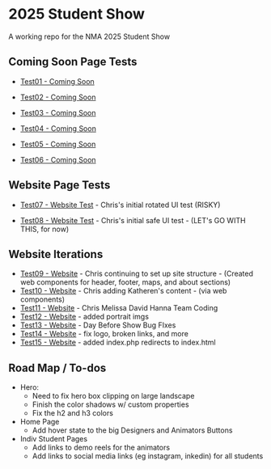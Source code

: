 # 2025 Student Show

A working repo for the NMA 2025 Student Show

## Coming Soon Page Tests
- [Test01 - Coming Soon](https://newmediaarts.github.io/2025studentshow/test01-comingsoon/index.html)

- [Test02 - Coming Soon](https://newmediaarts.github.io/2025studentshow/test02-comingsoon/index.html)

- [Test03 - Coming Soon](https://newmediaarts.github.io/2025studentshow/test03-comingsoon/index.html)

- [Test04 - Coming Soon](https://newmediaarts.github.io/2025studentshow/test04-comingsoon/index.html)

- [Test05 - Coming Soon](https://newmediaarts.github.io/2025studentshow/test05-comingsoon/index.html)

- [Test06 - Coming Soon](https://newmediaarts.github.io/2025studentshow/test06-comingsoon/index.html)

## Website Page Tests
- [Test07 - Website Test](https://newmediaarts.github.io/2025studentshow/test07-website/index.html) - Chris's initial rotated UI test (RISKY)

- [Test08 - Website Test](https://newmediaarts.github.io/2025studentshow/test08-website/index.html) - Chris's initial safe UI test - (LET's GO WITH THIS, for now)

## Website Iterations
- [Test09 - Website](https://newmediaarts.github.io/2025studentshow/test09-website/index.html) - Chris continuing to set up site structure - (Created web components for header, footer, maps, and about sections)
- [Test10 - Website](https://newmediaarts.github.io/2025studentshow/test10-website/index.html) - Chris adding Katheren's content - (via web components)
- [Test11 - Website](https://newmediaarts.github.io/2025studentshow/test11-website/index.html) - Chris Melissa David Hanna Team Coding
- [Test12 - Website](https://newmediaarts.github.io/2025studentshow/test12-website/index.html) - added portrait imgs
- [Test13 - Website](https://newmediaarts.github.io/2025studentshow/test13-website/index.html) - Day Before Show Bug FIxes
- [Test14 - Website](https://newmediaarts.github.io/2025studentshow/test14-website/index.html) - fix logo, broken links, and more
- [Test15 - Website](https://newmediaarts.github.io/2025studentshow/test15-website/index.html) - added index.php redirects to index.html


## Road Map / To-dos
- Hero:
    - Need to fix hero box clipping on large landscape
    - Finish the color shadows w/ custom properties
    - Fix the h2 and h3 colors
- Home Page
    - Add hover state to the big Designers and Animators Buttons
- Indiv Student Pages
    - Add links to demo reels for the animators
    - Add links to social media links (eg instagram, inkedin) for all students